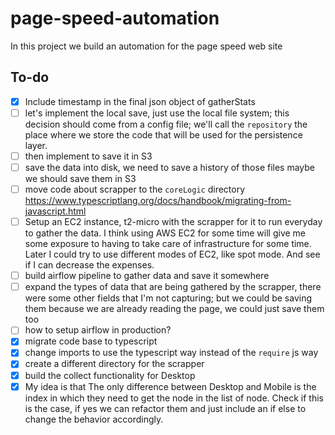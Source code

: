 # page-speed-automation

In this project we build an automation for the page speed web site

## To-do

- [x] Include timestamp in the final json object of gatherStats
- [ ] let's implement the local save, just use the local file system; 
    this decision should come from a config file; we'll call the `repository` 
    the place where we store the code that will be used for the persistence layer.
- [ ] then implement to save it in S3
- [ ] save the data into disk, we need to save a history of those files maybe we should save them in S3
- [ ] move code about scrapper to the `coreLogic` directory
    https://www.typescriptlang.org/docs/handbook/migrating-from-javascript.html
- [ ] Setup an EC2 instance, t2-micro with the scrapper for it to run everyday to gather the data.
    I think using AWS EC2 for some time will give me some exposure to having to take care of infrastructure
    for some time. Later I could try to use different modes of EC2, like spot mode. And see if I can decrease
    the expenses.
- [ ] build airflow pipeline to gather data and save it somewhere
- [ ] expand the types of data that are being gathered by the scrapper, 
    there were some other fields that I'm not capturing; but we could be saving 
    them because we are already reading the page, we could just save them too
- [ ] how to setup airflow in production?
- [x] migrate code base to typescript
- [x] change imports to use the typescript way instead of the `require` js way
- [x] create a different directory for the scrapper
- [x] build the collect functionality for Desktop
- [x] My idea is that The only difference between Desktop and Mobile is
    the index in which they need to get the node in the list of node.
    Check if this is the case, if yes we can refactor them and just include an
    if else to change the behavior accordingly.
